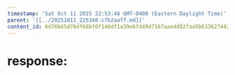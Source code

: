 ```yaml
---
timestamp: 'Sat Oct 11 2025 22:53:48 GMT-0400 (Eastern Daylight Time)'
parent: '[[../20251011_225348.cfb2aaff.md]]'
content_id: 6d76b65d70df68bf6f140df1a39e6fd49d7167aae4d02faa5b63362744266256
---
```


# response:
